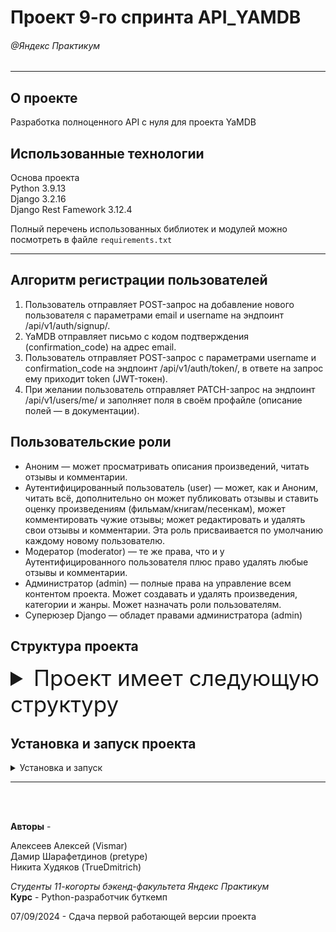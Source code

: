 
# Проект 9-го спринта API_YAMDB
###### @Яндекс Практикум
***


## О проекте
Разработка полноценного API с нуля для проекта YaMDB


## Использованные технологии  
Основа проекта  
Python 3.9.13  
Django 3.2.16   
Django Rest Famework 3.12.4  



Полный перечень использованных библиотек и модулей можно посмотреть в файле `requirements.txt`
***
## Алгоритм регистрации пользователей

1. Пользователь отправляет POST-запрос на добавление нового пользователя с параметрами email и username на эндпоинт /api/v1/auth/signup/.
2. YaMDB отправляет письмо с кодом подтверждения (confirmation_code) на адрес email.
3. Пользователь отправляет POST-запрос с параметрами username и confirmation_code на эндпоинт /api/v1/auth/token/, в ответе на запрос ему приходит token (JWT-токен).
4. При желании пользователь отправляет PATCH-запрос на эндпоинт /api/v1/users/me/ и заполняет поля в своём профайле (описание полей — в документации).

## Пользовательские роли

- Аноним — может просматривать описания произведений, читать отзывы и комментарии.
- Аутентифицированный пользователь (user) — может, как и Аноним, читать всё, дополнительно он может публиковать отзывы и ставить оценку произведениям (фильмам/книгам/песенкам), может комментировать чужие отзывы; может редактировать и удалять свои отзывы и комментарии. Эта роль присваивается по умолчанию каждому новому пользователю.
- Модератор (moderator) — те же права, что и у Аутентифицированного пользователя плюс право удалять любые отзывы и комментарии.
- Администратор (admin) — полные права на управление всем контентом проекта. Может создавать и удалять произведения, категории и жанры. Может назначать роли пользователям.
- Суперюзер Django — обладет правами администратора (admin)



## Структура проекта
<details>
  <summary style="font-size:250%;">Проект имеет следующую структуру</summary>
  <p>

  `api_yamdb/` - основная директория проекта с приложениями _api_, _reviews_ , _users_.


  `manage.py` - основной файл для управления проектом.


  `README.md` - файл с документацией.


  `tests/` - директория с тестами.


  `postman_collection/` - директория с тестами HTTP запросов к API для программы Postman.

</p>
</details>

## Установка и запуск проекта

<details>
  <summary><b<strong>Установка и запуск</strong></b></summary>

### Как запустить проект:

1. Клонировать репозиторий и перейти в него в командной строке:
  ```bash
  git clone https://github.com/xVismar/api_yamdb.git
  ```

  ```bash
  cd api_yamdb
  ```

2. Создать и активировать виртуальное окружение:
  ```bash
  python -m venv venv
  ```
  ```bash
  . venv/Scripts/activate
  ```

3. Обновить установщик Python и установить зависимости из файла requirements.txt:
  ```bash
  python -m pip install --upgrade pip
  ```
  ```bash
  pip install -r requirements.txt
  ```

4. Выполнить миграции:
  ```bash
  python ./api_yamdb/manage.py migrate
  ```

5. Запустить проект:
  ```bash
  python ./api_yamdb/manage.py runserver
  ```
</p>
</details>

***
<br></br>



**Авторы** -

Алексеев Алексей (Vismar)    
Дамир Шарафетдинов (pretype)    
Никита Худяков (TrueDmitrich)    

_Студенты 11-когорты бэкенд-факультета   Яндекс Практикум_         
**Курс** - Python-разработчик буткемп       


07/09/2024 - Сдача первой работающей версии проекта   
